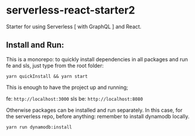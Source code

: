 # serverless-react-starter2

Starter for using Serverless [ with GraphQL ] and React.

## Install and Run:

This is a monorepo: to quickly install dependencies in all packages and run fe and sls, just type from the root folder:

```
yarn quickInstall && yarn start
```

This is enough to have the project up and running;

fe: `http://localhost:3000`
sls be: `http://localhost:8080`

Otherwise packages can be installed and run separately. In this case, for the serverless repo, before anything: remember to install dynamodb locally.

```
yarn run dynamodb:install
```
